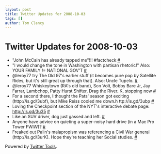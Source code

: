 ```yaml
---
layout: post
title: Twitter Updates for 2008-10-03
tags: []
author: Tom Clancy
---
```


# Twitter Updates for 2008-10-03

<ul>
	<li>"John McCain has already tapped me"!!! #factcheck <a href="http://twitter.com/tclancy/statuses/944305424">#</a></li>
	<li>"I would change the tone in Washington with partisan rhetoric!" Also: YOUR FAMILY != NATIONAL GOV'T <a href="http://twitter.com/tclancy/statuses/944353162">#</a></li>
	<li>@leroy77 try The Old 97's earlier stuff (it becomes pure pop by Satellite Rides, but it's still great up through that). Also: Uncle Tupelo. <a href="http://twitter.com/tclancy/statuses/944935370">#</a></li>
	<li>@leroy77 Whiskeytown (RA's old band), Son Volt, Bobby Bare Jr, Jay Farrar, Lambchop, Patty Hurst Shifter, Drag the River. K, stopping now <a href="http://twitter.com/tclancy/statuses/944936687">#</a></li>
	<li>For a second there, I thought the Pats' season got exciting (http://is.gd/3ubf), but Mike Reiss cooled me down.h ttp://is.gd/3ubp <a href="http://twitter.com/tclancy/statuses/945209368">#</a></li>
	<li>Loving the Checkpoint section of the NYT's interactive debate page: <a href="http://is.gd/3u35" rel="nofollow">http://is.gd/3u35</a> <a href="http://twitter.com/tclancy/statuses/945228178">#</a></li>
	<li>Like an SUV driver, dog just gassed and left. <a href="http://twitter.com/tclancy/statuses/945284519">#</a></li>
	<li>Anyone have advice on quieting a super-noisy hard drive (in a Mac Pro Tower FWIW)? <a href="http://twitter.com/tclancy/statuses/945287454">#</a></li>
	<li>Freaked out Palin's malapropism was referencing a Civil War general (http://is.gd/3urK). Hope they're teaching her Social studies. <a href="http://twitter.com/tclancy/statuses/945326903">#</a></li>
</ul>
<p>Powered by <a href="http://alexking.org/projects/wordpress">Twitter Tools</a>.</p>
